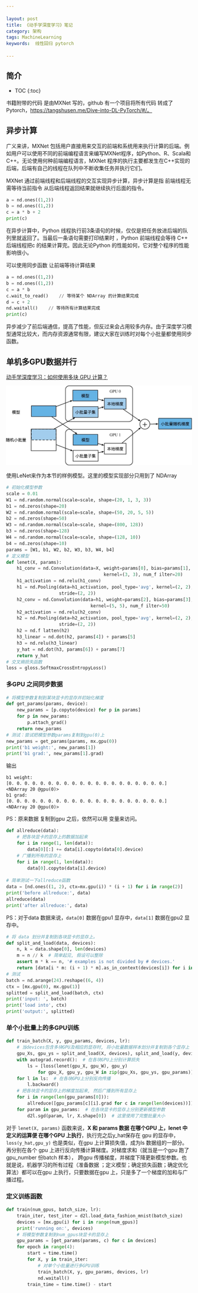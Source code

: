 ```yaml
---

layout: post
title: 《动手学深度学习》笔记
category: 架构
tags: MachineLearning
keywords:  线性回归 pytorch

---
```




## 简介

* TOC
{:toc}

书籍附带的代码 是由MXNet 写的，github 有一个项目将所有代码 转成了 Pytorch，https://tangshusen.me/Dive-into-DL-PyTorch/#/。

## 异步计算

广义来讲，MXNet 包括用户直接用来交互的前端和系统用来执行计算的后端。例如用户可以使用不同的前端编程语言来编写MXNet程序，如Python、R、Scala和C++。无论使用何种前端编程语言，MXNet 程序的执行主要都发生在C++实现的后端，后端有自己的线程在队列中不断收集任务并执行它们。

MXNet 通过前端线程和后端线程的交互实现异步计算，异步计算是指 前端线程无需等待当前指令 从后端线程返回结果就继续执行后面的指令。

```python
a = nd.ones((1,2))
b = nd.ones((1,2))
c = a * b + 2
print(c)
```
在异步计算中，Python 线程执行前3条语句的时候，仅仅是把任务放进后端的队列里就返回了。当最后一条语句需要打印结果时
，Python 前端线程会等待 C++ 后端线程把c 的结果计算完。因此无论Python 的性能如何，它对整个程序的性能影响很小。

可以使用同步函数 让前端等待计算结果

```python 
a = nd.ones((1,2))
b = nd.ones((1,2))
c = a * b
c.wait_to_read()    // 等待某个 NDArray 的计算结果完成
d = c + 2
nd.waitall()    // 等待所有计算结果完成
print(c)
```

异步减少了前后端通信，提高了性能，但反过来会占用较多内存。由于深度学习模型通常比较大，而内存资源通常有限，建议大家在训练时对每个小批量都使用同步函数。

## 单机多GPU数据并行

[动手学深度学习：如何使用多块 GPU 计算？](https://zhuanlan.zhihu.com/p/95552092)

![](/public/upload/machine/data_parallelism.jpeg)

使用LeNet来作为本节的样例模型。这里的模型实现部分只用到了 NDArray

```python
# 初始化模型参数
scale = 0.01
W1 = nd.random.normal(scale=scale, shape=(20, 1, 3, 3)) 
b1 = nd.zeros(shape=20)
W2 = nd.random.normal(scale=scale, shape=(50, 20, 5, 5)) 
b2 = nd.zeros(shape=50)
W3 = nd.random.normal(scale=scale, shape=(800, 128)) 
b3 = nd.zeros(shape=128)
W4 = nd.random.normal(scale=scale, shape=(128, 10)) 
b4 = nd.zeros(shape=10)
params = [W1, b1, W2, b2, W3, b3, W4, b4]
# 定义模型
def lenet(X, params):
    h1_conv = nd.Convolution(data=X, weight=params[0], bias=params[1],
                                     kernel=(3, 3), num_f ilter=20) 
    h1_activation = nd.relu(h1_conv)
    h1 = nd.Pooling(data=h1_activation, pool_type='avg', kernel=(2, 2), 
                    stride=(2, 2))
    h2_conv = nd.Convolution(data=h1, weight=params[2], bias=params[3],
                                kernel=(5, 5), num_f ilter=50) 
    h2_activation = nd.relu(h2_conv)
    h2 = nd.Pooling(data=h2_activation, pool_type='avg', kernel=(2, 2), 
                    stride=(2, 2))
    h2 = nd.f latten(h2)
    h3_linear = nd.dot(h2, params[4]) + params[5] 
    h3 = nd.relu(h3_linear)
    y_hat = nd.dot(h3, params[6]) + params[7]
    return y_hat
# 交叉熵损失函数
loss = gloss.SoftmaxCrossEntropyLoss()
```

### 多GPU 之间同步数据

```python
# 将模型参数复制到某块显卡的显存并初始化梯度
def get_params(params, device):
    new_params = [p.copyto(device) for p in params]
    for p in new_params: 
        p.attach_grad()
    return new_params
# 测试：尝试把模型参数params复制到gpu(0)上
new_params = get_params(params, mx.gpu(0)) 
print('b1 weight:', new_params[1]) 
print('b1 grad:', new_params[1].grad)
```
输出
```
b1 weight:
[0. 0. 0. 0. 0. 0. 0. 0. 0. 0. 0. 0. 0. 0. 0. 0. 0. 0. 0. 0.]
<NDArray 20 @gpu(0)> 
b1 grad:
[0. 0. 0. 0. 0. 0. 0. 0. 0. 0. 0. 0. 0. 0. 0. 0. 0. 0. 0. 0.]
<NDArray 20 @gpu(0)>
```

PS：原来数据 复制到gpu 之后，依然可以用 变量来访问。


```python
def allreduce(data):
    # 把各块显卡的显存上的数据加起来
    for i in range(1, len(data)):
        data[0][:] += data[i].copyto(data[0].device)
    # 广播到所有的显存上
    for i in range(1, len(data)): 
        data[0].copyto(data[i].device)

# 简单测试一下allreduce函数
data = [nd.ones((1, 2), ctx=mx.gpu(i)) * (i + 1) for i in range(2)]
print('before allreduce:', data) 
allreduce(data)
print('after allreduce:', data)
```

PS：对于data 数据来说，`data[0]` 数据在gpu1 显存中，`data[1]` 数据在gpu2 显存中。

```python
# 将 data 划分并复制到各块显卡的显存上。
def split_and_load(data, devices):
    n, k = data.shape[0], len(devices)
    m = n // k  # 简单起见, 假设可以整除
    assert m * k == n, '# examples is not divided by # devices.'
    return [data[i * m: (i + 1) * m].as_in_context(devices[i]) for i in range(k)]
# 测试
batch = nd.arange(24).reshape((6, 4)) 
ctx = [mx.gpu(0), mx.gpu(1)]
splitted = split_and_load(batch, ctx)
print('input: ', batch) 
print('load into', ctx) 
print('output:', splitted)
```

### 单个小批量上的多GPU训练

```python
def train_batch(X, y, gpu_params, devices, lr):
    # 当devices包含多块GPU及相应的显存时, 将小批量数据样本划分并复制到各个显存上 
    gpu_Xs, gpu_ys = split_and_load(X, devices), split_and_load(y, devices) 
    with autograd.record():  # 在各块GPU上分别计算损失
        ls = [loss(lenet(gpu_X, gpu_W), gpu_y)
            for gpu_X, gpu_y, gpu_W in zip(gpu_Xs, gpu_ys, gpu_params)]
    for l in ls:  # 在各块GPU上分别反向传播
        l.backward()
    # 把各块显卡的显存上的梯度加起来, 然后广播到所有显存上
    for i in range(len(gpu_params[0])): 
        allreduce([gpu_params[c][i].grad for c in range(len(devices))])
    for param in gpu_params:  # 在各块显卡的显存上分别更新模型参数
        d2l.sgd(param, lr, X.shape[0])  # 这里使用了完整批量大小
```

对于 `lenet(X, params)` 函数来说，**X 和 params 数据 在哪个GPU 上，lenet 中定义的运算便 在哪个GPU 上执行**，执行完之后y_hat保存在 gpu 的显存中，`loss(y_hat,gpu_y)` 也是类似，在gpu 上计算损失值，成为ls 数据组的一部分。再分别在各个 gpu 上进行反向传播计算梯度。对梯度求和（就当是一个gpu 跑了  gpu_number 份batch 样本）， 跨gpu 传播梯度，并梯度下降更新模型参数。也就是说，机器学习的所有过程（准备数据
；定义模型；确定损失函数；确定优化算法）都可以在gpu 上执行，只要数据在gpu 上，只是多了一个梯度的加和与广播过程。 

### 定义训练函数

```python
def train(num_gpus, batch_size, lr):
    train_iter, test_iter = d2l.load_data_fashion_mnist(batch_size) 
    devices = [mx.gpu(i) for i in range(num_gpus)]
    print('running on:', devices)
    # 将模型参数复制到num_gpus块显卡的显存上
    gpu_params = [get_params(params, c) for c in devices]
    for epoch in range(4): 
        start = time.time()
        for X, y in train_iter:
            # 对单个小批量进行多GPU训练
            train_batch(X, y, gpu_params, devices, lr) 
            nd.waitall()
        train_time = time.time() - start
```



